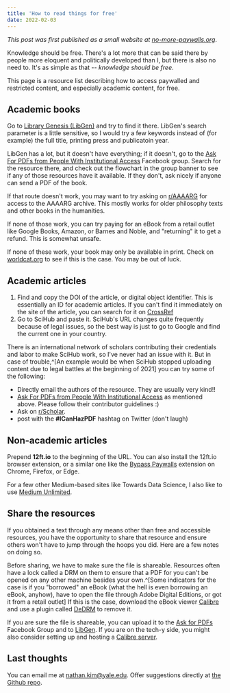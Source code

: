 ```yaml
---
title: 'How to read things for free'
date: 2022-02-03
---
```


_This post was first published as a small website at
[no-more-paywalls.org](https://no-more-paywalls.org)_.

Knowledge should be free. There's a lot more that can be said
there by people more eloquent and politically developed than I,
but there is also no need to. It's as simple as that --
_knowledge should be free_.

This page is a resource list describing how to access paywalled
and restricted content, and especially academic content, for
free.

## Academic books

Go to [Library Genesis (LibGen)](https://libgen.is) and try to
find it there. LibGen's search parameter is a little sensitive,
so I would try a few keywords instead of (for example) the full
title, printing press and publicatoin year.

LibGen has a lot, but it doesn't have everything; if it
doesn't, go to the
[Ask For PDFs from People With Institutional Access](https://www.facebook.com/groups/850609558335839/)
Facebook group. Search for the resource there, and check out
the flowchart in the group banner to see if any of those
resources have it available. If they don't, ask nicely if
anyone can send a PDF of the book.

If that route doesn't work, you may want to try asking on
[r/AAAARG](https://www.reddit.com/r/AAAARG/) for access to the
AAAARG archive. This mostly works for older philosophy texts
and other books in the humanities.

If none of those work, you can try paying for an eBook from a
retail outlet like Google Books, Amazon, or Barnes and Noble,
and "returning" it to get a refund. This is somewhat unsafe.

If none of these work, your book may only be available in
print. Check on [worldcat.org](https://www.worldcat.org/) to
see if this is the case. You may be out of luck.

## Academic articles

1. Find and copy the DOI of the article, or digital object
   identifier. This is essentially an ID for academic articles.
   If you can't find it immediately on the site of the article,
   you can search for it on
   [CrossRef](https://www.crossref.org/guestquery/)
2. Go to SciHub and paste it. SciHub's URL changes quite
   frequently because of legal issues, so the best way is just
   to go to Google and find the current one in your country.

There is an international network of scholars contributing
their credentials and labor to make SciHub work, so I've never
had an issue with it. But in case of trouble,^[An example would
be when SciHub stopped uploading content due to legal battles
at the beginning of 2021] you can try some of the following:

- Directly email the authors of the resource. They are usually
  very kind!!
- [Ask For PDFs from People With Institutional Access](https://www.facebook.com/groups/850609558335839/)
  as mentioned above. Please follow their contributor
  guidelines :)
- Ask on [r/Scholar](https://www.reddit.com/r/Scholar/).
- post with the **#ICanHazPDF** hashtag on Twitter (don't
  laugh)

## Non-academic articles

Prepend **12ft.io** to the beginning of the URL. You can also
install the 12ft.io browser extension, or a similar one like
the
[Bypass Paywalls](https://github.com/iamadamdev/bypass-paywalls-chrome)
extension on Chrome, Firefox, or Edge.

For a few other Medium-based sites like Towards Data Science, I
also like to use
[Medium Unlimited](https://github.com/manojVivek/medium-unlimited).

## Share the resources

If you obtained a text through any means other than free and
accessible resources, you have the opportunity to share that
resource and ensure others won't have to jump through the hoops
you did. Here are a few notes on doing so.

Before sharing, we have to make sure the file is shareable.
Resources often have a lock called a DRM on them to ensure that
a PDF for you can't be opened on any other machine besides your
own.^[Some indicators for the case is if you "borrowed" an
eBook (what the hell is even borrowing an eBook, anyhow), have
to open the file through Adobe Digital Editions, or got it from
a retail outlet] If this is the case, download the eBook viewer
[Calibre](https://calibre-ebook.com/download) and use a plugin
called
[DeDRM](https://github.com/apprenticeharper/DeDRM_tools/wiki/Exactly-how-to-remove-DRM)
to remove it.

If you are sure the file is shareable, you can upload it to the
[Ask for PDFs](https://www.facebook.com/groups/850609558335839/)
Facebook Group and to
[LibGen](https://wiki.mhut.org/content:how_to_upload). If you
are on the tech-y side, you might also consider setting up and
hosting a
[Calibre server](https://manual.calibre-ebook.com/server.html).

## Last thoughts

You can email me at nathan.kim@yale.edu. Offer suggestions
directly at
[the Github repo](https://github.com/18kimn/no-more-paywalls).
